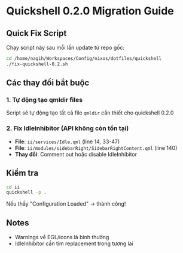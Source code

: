 # Quickshell 0.2.0 Migration Guide

## Quick Fix Script

Chạy script này sau mỗi lần update từ repo gốc:

```bash
cd /home/nagih/Workspaces/Config/nixos/dotfiles/quickshell
./fix-quickshell-0.2.sh
```

## Các thay đổi bắt buộc

### 1. Tự động tạo qmldir files

Script sẽ tự động tạo tất cả file `qmldir` cần thiết cho quickshell 0.2.0

### 2. Fix IdleInhibitor (API không còn tồn tại)

-   **File**: `ii/services/Idle.qml` (line 14, 33-47)
-   **File**: `ii/modules/sidebarRight/SidebarRightContent.qml` (line 140)
-   **Thay đổi**: Comment out hoặc disable IdleInhibitor

## Kiểm tra

```bash
cd ii
quickshell -p .
```

Nếu thấy "Configuration Loaded" → thành công!

## Notes

-   Warnings về EGL/icons là bình thường
-   IdleInhibitor cần tìm replacement trong tương lai
